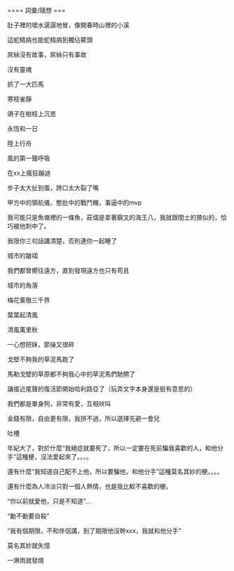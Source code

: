 ==== 詞彙/隨想 ===

肚子裡的壞水潺潺地冒，像開春時山裡的小溪

這蛇精病也能蛇精病到獨佔鰲頭

屌絲沒有故事，屌絲只有事故

沒有靈魂

抓了一大匹馬

寒枝雀靜

鴿子在樹枝上沉思

永恆和一日

陸上行舟

風的第一聲呼吸

在xx上瘋狂蹦迪

步子太大扯到蛋，誇口太大裂了嘴

甲方中的領航儀，憨批中的戰鬥機，事逼中的mvp

我可能只是魚塘裡的一條魚，莊熠是拿著鋼叉的海王八，我就跟閏土的猹似的，恰巧被他刺中了。

我限你三句話講清楚，否則連你一起睡了

城市的皺褶

我們都曾嚮往遠方，直到發現遠方也只有苟且

城市的角落

梅花薰徹三千界

葉葉起清風

清風萬里秋

一心想把妹，節操又很碎

戈壁不夠我的草泥馬跑了

馬勒戈壁的草原都不夠我心中的草泥馬們馳騁了

讓接近尾聲的復活節開始哈利路亞了（玩弄文字本身還是挺有意思的）

我們都是單身狗，非常有愛，互相吠叫

金錢有限，自由更有限，我拼不過，所以選擇先避一會兒

吐槽

年紀大了，對於什麼“我絕症就要死了，所以一定要在死前騙我喜歡的人，和他分手”這種梗，沒法愛起來了。。。。

還有什麼“我知道自己配不上他，所以要騙他，和他分手”這種莫名其妙的梗。。。。

還有什麼為人冷淡只對一個人熱情，也是我比較不喜歡的梗。

“你以前就愛他，只是不知道”...

“動不動要自殺”

“我有個期限，不和伴侶講，到了期限他沒幹xxx，我就和他分手”

莫名其妙就失憶

一淋雨就發燒